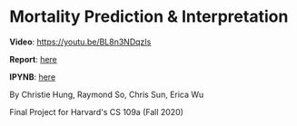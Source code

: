 # Mortality Prediction & Interpretation

**Video**: https://youtu.be/BL8n3NDqzIs

**Report**: [here](final_report.pdf)

**IPYNB**: [here](final_code.pdf)

By Christie Hung, Raymond So, Chris Sun, Erica Wu

Final Project for Harvard's CS 109a (Fall 2020) 



